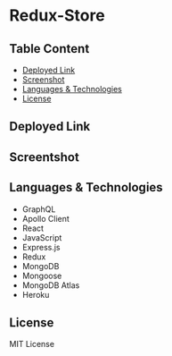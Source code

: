 # Redux-Store

## Table Content
- [Deployed Link](#deployed-link)
- [Screenshot](#screenshot)
- [Languages & Technologies](#languages-&-technologies)
- [License](#license)

## Deployed Link



## Screentshot


## Languages & Technologies
- GraphQL
- Apollo Client
- React
- JavaScript
- Express.js
- Redux
- MongoDB
- Mongoose
- MongoDB Atlas
- Heroku


## License
MIT License